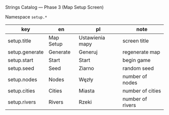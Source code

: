 Strings Catalog — Phase 3 (Map Setup Screen)

Namespace `setup.*`

| key           | en          | pl               | note |
|---------------|-------------|------------------|------|
| setup.title   | Map Setup   | Ustawienia mapy  | screen title |
| setup.generate| Generate    | Generuj          | regenerate map |
| setup.start   | Start       | Start            | begin game |
| setup.seed    | Seed        | Ziarno           | random seed |
| setup.nodes   | Nodes       | Węzły            | number of nodes |
| setup.cities  | Cities      | Miasta           | number of cities |
| setup.rivers  | Rivers      | Rzeki            | number of rivers |
